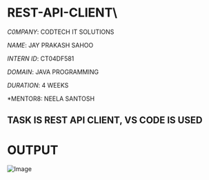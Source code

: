 # REST-API-CLIENT\

*C0MPANY*: CODTECH IT SOLUTIONS

*NAME*: JAY PRAKASH SAHOO

*INTERN ID*: CT04DF581

*DOMAIN*: JAVA PROGRAMMING

*DURATION*: 4 WEEKS

*MENTOR8: NEELA SANTOSH

## TASK IS REST API CLIENT, VS CODE IS USED

# OUTPUT

![Image](https://github.com/user-attachments/assets/0df75d7e-016b-4647-8758-43756e9c592c)
